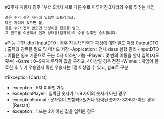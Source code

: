 #2주차 자동차 경주
1부터 9까지 서로 다른 수로 이루어진 3자리의 수를 맞추는 게임

    같은 수가 같은 자리에 있으면 스트라이크,
    다른 자리에 있으면 볼,
    같은 수가 전혀 없으면 낫싱이란 힌트를 얻고,
    그 힌트를 이용해서 먼저 상대방(컴퓨터)의 수를 맞추면 승리합니다.

#기능 구현
[dto]
    InputDTO : 경주 자동차 입력과 파싱에 대한 필드 저장
    OutputDTO : 출력과 관련된 필드 및 메서드 저장
-Application : 전체 class 실행 관리
-InputDTO : 
    이름은 쉼표 기준으로 구분, 5자 이하만 가능
-Player : 몇 번의 이동을 할지 입력(시도 횟수)
-Game : 0~9까지 무작위 값을 구하고, 4이상일 경우 전진
-Winner : 게임이 완료한 후 누가 우승인지 확인
    우승자는 1명 이상일 수 있고, 쉼표로 구분


#Exception
[CarList]
- exception : 5자 이하만 가능
- exceptionPlayer : 입력된 숫자가 1~9 사이의 숫자가 아닌 경우
- exceptionFormat : 문자열이 포함되어있거나 입력된 숫자가 3자리가 아닌 경우
  [Restart]
- exception : 1 또는 2가 아닌 값을 입력한 경우
